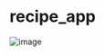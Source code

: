 # recipe_app

![image](https://github.com/Caffadras/RecipeApp/assets/88422510/56eb8cdc-4d7f-40f4-b771-e94a186fc940)
